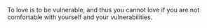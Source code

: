 To love is to be vulnerable, and thus you cannot love if you are not comfortable with yourself and your vulnerabilities.

